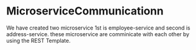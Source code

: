 # MicroserviceCommunicationn

We have created two microservice 1st is employee-service and second is address-service. these microservice are comminicate with each other by using the REST Template.
